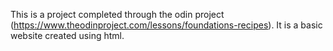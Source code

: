 This is a project completed through the odin project (https://www.theodinproject.com/lessons/foundations-recipes). It is a basic website created using html.